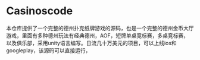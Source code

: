 # Casinoscode
本仓库提供了一个完整的德州扑克纸牌游戏的源码，也是一个完整的德州金币大厅游戏，里面有多种德州玩法有经典德州，AOF，短牌单桌竞标赛，多桌竞标赛，以及俱乐部，采用unity语言编写。日流几十万美元的项目，可以上线ios和googleplay，该源码可以直接运行，

